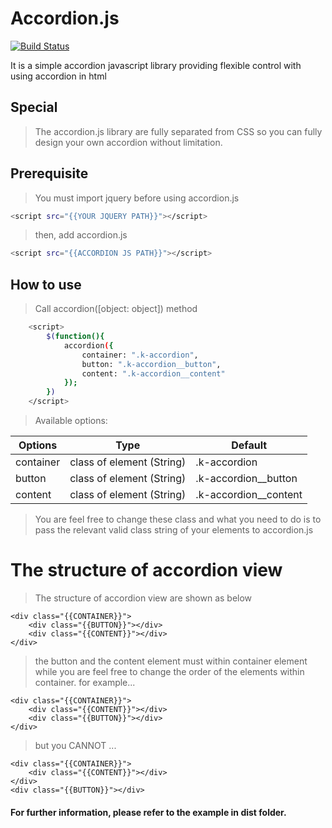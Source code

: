 # Accordion.js

[![Build Status](https://travis-ci.org/joemccann/dillinger.svg?branch=master)](https://travis-ci.org/joemccann/dillinger)

It is a simple accordion javascript library providing flexible control with using accordion in html

## Special

> The accordion.js library are fully separated from CSS so you can fully design your own accordion without limitation.

## Prerequisite

> You must import jquery before using accordion.js
```sh
<script src="{{YOUR JQUERY PATH}}"></script>
```
> then, add accordion.js
```sh
<script src="{{ACCORDION JS PATH}}"></script>
```

## How to use

> Call accordion([object: object]) method
```sh
    <script>
        $(function(){
            accordion({
                container: ".k-accordion",
                button: ".k-accordion__button",
                content: ".k-accordion__content"
            });
        })
    </script>
```

> Available options: 

| Options | Type | Default | 
| ------ | ------ | ------ | 
| container | class of element (String) | .k-accordion |
| button | class of element (String) | .k-accordion__button |
| content | class of element (String) | .k-accordion__content |

> You are feel free to change these class and what you need to do is to pass the relevant valid class string of your elements to accordion.js

# The structure of accordion view

> The structure of accordion view are shown as below 

```
<div class="{{CONTAINER}}">
    <div class="{{BUTTON}}"></div>
    <div class="{{CONTENT}}"></div>
</div>
```

> the button and the content element must within container element while you are feel free to change the order of the elements within container. for example...

```
<div class="{{CONTAINER}}">
    <div class="{{CONTENT}}"></div>
    <div class="{{BUTTON}}"></div>
</div>
```

> but you CANNOT ...
```
<div class="{{CONTAINER}}">
    <div class="{{CONTENT}}"></div>
</div>
<div class="{{BUTTON}}"></div>
```

#### For further information, please refer to the example in dist folder. 
